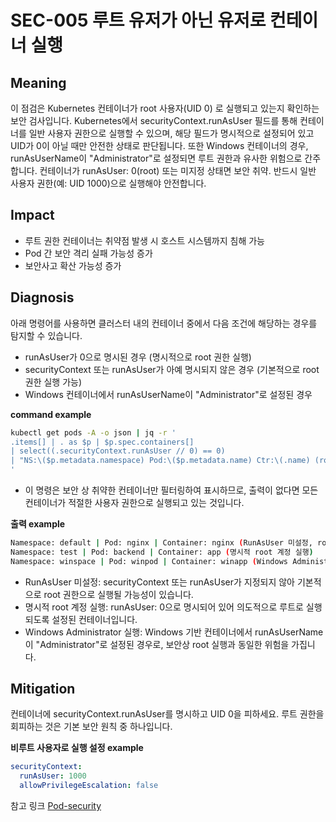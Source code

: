 # SEC-005 루트 유저가 아닌 유저로 컨테이너 실행

## **Meaning**
이 점검은 Kubernetes 컨테이너가 root 사용자(UID 0) 로 실행되고 있는지 확인하는 보안 검사입니다.
Kubernetes에서 securityContext.runAsUser 필드를 통해 컨테이너를 일반 사용자 권한으로 실행할 수 있으며, 해당 필드가 명시적으로 설정되어 있고 UID가 0이 아닐 때만 안전한 상태로 판단됩니다.
또한 Windows 컨테이너의 경우, runAsUserName이 "Administrator"로 설정되면 루트 권한과 유사한 위험으로 간주합니다.
컨테이너가 runAsUser: 0(root) 또는 미지정 상태면 보안 취약. 반드시 일반 사용자 권한(예: UID 1000)으로 실행해야 안전합니다.

## **Impact**
- 루트 권한 컨테이너는 취약점 발생 시 호스트 시스템까지 침해 가능
- Pod 간 보안 격리 실패 가능성 증가
- 보안사고 확산 가능성 증가

## **Diagnosis**
아래 명령어를 사용하면 클러스터 내의 컨테이너 중에서 다음 조건에 해당하는 경우를 탐지할 수 있습니다.
- runAsUser가 0으로 명시된 경우 (명시적으로 root 권한 실행)
- securityContext 또는 runAsUser가 아예 명시되지 않은 경우 (기본적으로 root 권한 실행 가능)
- Windows 컨테이너에서 runAsUserName이 "Administrator"로 설정된 경우

**command example**
```bash
kubectl get pods -A -o json | jq -r '
.items[] | . as $p | $p.spec.containers[]
| select((.securityContext.runAsUser // 0) == 0)
| "NS:\($p.metadata.namespace) Pod:\($p.metadata.name) Ctr:\(.name) (root 실행)"
'
```
- 이 명령은 보안 상 취약한 컨테이너만 필터링하여 표시하므로, 출력이 없다면 모든 컨테이너가 적절한 사용자 권한으로 실행되고 있는 것입니다.

**출력 example**
```bash
Namespace: default | Pod: nginx | Container: nginx (RunAsUser 미설정, root로 실행 가능성 존재)
Namespace: test | Pod: backend | Container: app (명시적 root 계정 실행)
Namespace: winspace | Pod: winpod | Container: winapp (Windows Administrator 실행)
```

- RunAsUser 미설정: securityContext 또는 runAsUser가 지정되지 않아 기본적으로 root 권한으로 실행될 가능성이 있습니다.
- 명시적 root 계정 실행: runAsUser: 0으로 명시되어 있어 의도적으로 루트로 실행되도록 설정된 컨테이너입니다.
- Windows Administrator 실행: Windows 기반 컨테이너에서 runAsUserName이 "Administrator"로 설정된 경우로, 보안상 root 실행과 동일한 위험을 가집니다.

## **Mitigation**
컨테이너에 securityContext.runAsUser를 명시하고 UID 0을 피하세요. 루트 권한을 회피하는 것은 기본 보안 원칙 중 하나입니다.

**비루트 사용자로 실행 설정 example**
```yaml
securityContext:
  runAsUser: 1000
  allowPrivilegeEscalation: false
```
참고 링크
[Pod-security](https://kubernetes.io/ko/docs/concepts/security/pod-security-standards/)